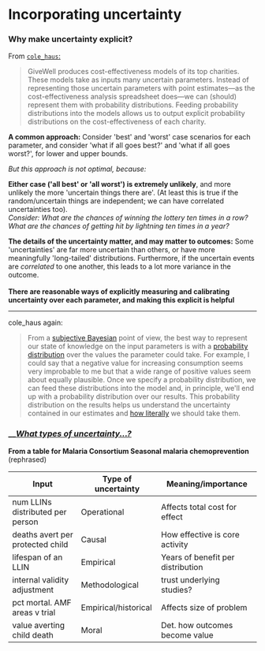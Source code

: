 # Incorporating uncertainty

### Why make uncertainty explicit?

From [`cole_haus`:](https://forum.effectivealtruism.org/posts/gMxTEMvh8RttX9Nt4/uncertainty-and-sensitivity-analyses-of-givewell-s-cost)

> GiveWell produces cost-effectiveness models of its top charities. These models take as inputs many uncertain parameters. Instead of representing those uncertain parameters with point estimates—as the cost-effectiveness analysis spreadsheet does—we can (should) represent them with probability distributions. Feeding probability distributions into the models allows us to output explicit probability distributions on the cost-effectiveness of each charity.

**A common approach:** Consider 'best' and 'worst' case scenarios for each parameter, and consider 'what if all goes best?' and 'what if all goes worst?', for lower and upper bounds.&#x20;

_But this approach is not optimal, because:_

**Either case ('all best' or 'all worst') is extremely unlikely**, and more unlikely  the more 'uncertain things there are'. (At least this is true if the random/uncertain things are independent; we can have correlated uncertainties too). \
_Consider: What are the chances of winning the lottery ten times in a row? What are the chances of getting hit by lightning ten times in a year?_&#x20;

**The details of the uncertainty matter, and may matter to outcomes:** Some 'uncertainties' are far more uncertain than others, or have more meaningfully 'long-tailed' distributions.  Furthermore, if the uncertain events are _correlated_ to one another, this leads to a lot more variance in the outcome.\
\
**There are reasonable ways of explicitly measuring and calibrating uncertainty over each parameter, and making this explicit is helpful**

****

cole\_haus again:

> From a [subjective Bayesian](https://en.wikipedia.org/wiki/Bayesian\_probability) point of view, the best way to represent our state of knowledge on the input parameters is with a [probability distribution](https://en.wikipedia.org/wiki/Probability\_distribution) over the values the parameter could take. For example, I could say that a negative value for increasing consumption seems very improbable to me but that a wide range of positive values seem about equally plausible. Once we specify a probability distribution, we can feed these distributions into the model and, in principle, we'll end up with a probability distribution over our results. This probability distribution on the results helps us understand the uncertainty contained in our estimates and [how literally](https://blog.givewell.org/2011/08/18/why-we-cant-take-expected-value-estimates-literally-even-when-theyre-unbiased/) we should take them.

###

### __[_What types of uncertainty...?_](incorporating-uncertainty.md#what-types-of-uncertainty...)

**From a table for Malaria Consortium Seasonal malaria chemoprevention** (rephrased)

| Input                            | Type of uncertainty  | Meaning/importance                |
| -------------------------------- | -------------------- | --------------------------------- |
| num LLINs distributed per person | Operational          | Affects total cost for effect     |
| deaths avert per protected child | Causal               | How effective is core activity    |
| lifespan of an LLIN              | Empirical            | Years of benefit per distribution |
| internal validity adjustment     | Methodological       | trust underlying studies?         |
| pct mortal. AMF areas v trial    | Empirical/historical | Affects size of problem           |
| value averting child death       | Moral                | Det. how outcomes become value    |

##
